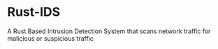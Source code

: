 # Rust-IDS
A Rust Based Intrusion Detection System that scans network traffic for malicious or suspicious traffic
